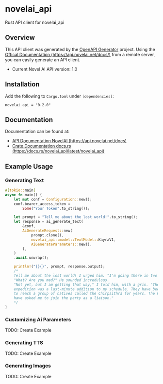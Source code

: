 # novelai_api
Rust API client for novelai_api

## Overview

This API client was generated by the [OpenAPI Generator](https://openapi-generator.tech) project.  Using the [Offical Documentation (https://api.novelai.net/docs/)](https://api.novelai.net/docs/) from a remote server, you can easily generate an API client.

- Current Novel AI API version: 1.0

## Installation
Add the following to `Cargo.toml` under `[dependencies]`:

```
novelai_api = "0.2.0"
```

## Documentation
Documentation can be found at:
- [API Documentation NovelAI (https://api.novelai.net/docs)](https://api.novelai.net/docs/)
- [Crate Documentation docs.rs (https://docs.rs/novelai_api/latest/novelai_api)](https://docs.rs/novelai_api/latest/novelai_api/)

## Example Usage

### Generating Text
```rust
#[tokio::main]
async fn main() {
    let mut conf = Configuration::new();
    conf.bearer_access_token =
        Some("Your Token".to_string());

    let prompt = "Tell me about the lost world!".to_string();
    let response = ai_generate_text(
        &conf,
        AiGenerateRequest::new(
            prompt.clone(),
            novelai_api::model::TextModel::KayraV1,
            AiGenerateParameters::new(),
        ),
    )
    .await.unwrap();

    println!("{}{}", prompt, response.output);
    /*
    Tell me about the lost world! I urged him. "I'm going there in two days' time."
    "What? Are you mad?" He sounded incredulous.
    "Not yet, but I am getting that way," I told him, with a grin. "The 
    expedition was a last-minute addition to my schedule. They have been trying 
    to reach a group of natives called the Chirpsithra for years. The Chirps 
    have asked me to join the party as a liaison."
    */
}
```

### Customizing Ai Parameters
TODO: Create Example

### Generating TTS
TODO: Create Example

### Generating Images
TODO: Create Example